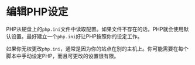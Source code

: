 # 编辑PHP设定

PHP从硬盘上的`php.ini`文件中读取配置。如果文件不存在的话，PHP就会使用默认设置。最好建立一个`php.ini`好让PHP按照你的设定工作。

如果你无权更改`php.ini`，通常是因为你的站点在别的主机上。你可能需要在每个脚本中手动设定PHP，而且可更改的设置很有限。
